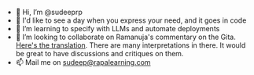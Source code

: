- 👋 Hi, I’m @sudeeprp
- 👀 I'd like to see a day when you express your need, and it goes in code 
- 🌱 I’m learning to specify with LLMs and automate deployments
- 💞️ I’m looking to collaborate on Ramanuja's commentary on the Gita. [Here's the translation](https://github.com/RaPaLearning/gita-begin). There are many interpretations in there. It would be great to have discussions and critiques on them.
- 📫 Mail me on sudeep@rapalearning.com
